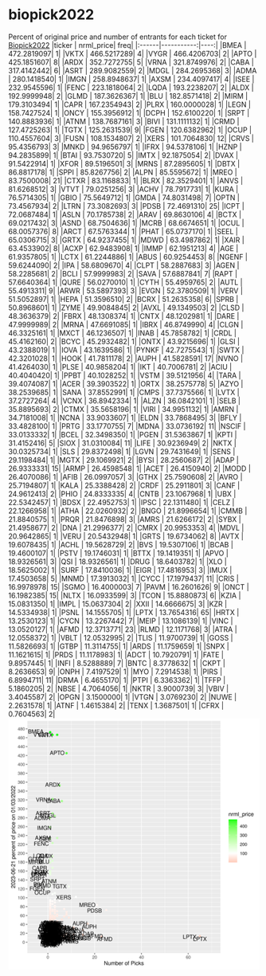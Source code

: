 # biopick2022
Percent of original price and number of entrants for each ticket for [Biopick2022](https://twitter.com/hashtag/Biopick2022)
|ticker |  nrml_price| freq|
|:------|-----------:|----:|
|BMEA   | 472.2819097|    1|
|VKTX   | 466.5217289|    4|
|VYGR   | 466.4206703|    2|
|APTO   | 425.1851607|    8|
|ARDX   | 352.7272755|    5|
|VRNA   | 321.8749976|    2|
|CABA   | 317.4142442|    6|
|ASRT   | 289.9082559|    2|
|MDGL   | 284.2695368|    3|
|ADMA   | 280.1418540|    1|
|IMGN   | 258.8948637|    1|
|AXSM   | 234.4097417|    4|
|ISEE   | 232.9545596|    1|
|FENC   | 223.1818064|    2|
|LQDA   | 193.2238207|    2|
|ALDX   | 192.9999948|    2|
|GLMD   | 187.3626367|    1|
|BLU    | 182.8571418|    2|
|MIRM   | 179.3103494|    1|
|CAPR   | 167.2354943|    2|
|PLRX   | 160.0000028|    1|
|LEGN   | 158.7427524|    1|
|ONCY   | 155.3956912|    1|
|DCPH   | 152.6100220|    1|
|SRPT   | 140.8883936|    1|
|ATNM   | 138.7687161|    3|
|BIVI   | 131.1111132|    1|
|CRMD   | 127.4725263|    1|
|TGTX   | 125.2631539|    9|
|FGEN   | 120.6382962|    1|
|OCUP   | 110.4557604|    3|
|FUSN   | 108.1534807|    2|
|XERS   | 101.7064830|   12|
|CRVS   |  95.4356793|    3|
|MNKD   |  94.9656797|    1|
|IFRX   |  94.5378106|    1|
|HZNP   |  94.2835899|    1|
|BTAI   |  93.7530720|    5|
|IMTX   |  92.1875054|    2|
|DVAX   |  91.5422914|    1|
|XFOR   |  89.5196501|    3|
|MRNS   |  87.2895605|    1|
|DBTX   |  86.8817178|    1|
|SPPI   |  85.8267756|    2|
|ALPN   |  85.5595672|    1|
|MREO   |  83.7500008|   21|
|CTXR   |  83.1168833|    1|
|BLRX   |  82.3529401|    1|
|ANVS   |  81.6268512|    3|
|VTVT   |  79.0251256|    3|
|ACHV   |  78.7917731|    1|
|KURA   |  76.5714305|    1|
|GBIO   |  75.5649712|    1|
|GMDA   |  74.8031498|    7|
|OPTN   |  73.4567934|    2|
|LTRN   |  73.3082693|    3|
|PDSB   |  72.4691310|   25|
|ICPT   |  72.0687484|    1|
|ASLN   |  70.1785738|    2|
|ARAV   |  69.8630106|    4|
|BCTX   |  69.0217432|    3|
|ASND   |  68.7504636|    1|
|MCRB   |  68.6674651|    1|
|OCUL   |  68.0057376|    8|
|ARCT   |  67.5763344|    1|
|PHAT   |  65.0737170|    1|
|SEEL   |  65.0306715|    3|
|GRTX   |  64.9237455|    1|
|MDWD   |  63.4987862|    1|
|XAIR   |  63.4533902|    8|
|ACXP   |  62.9483908|    1|
|IMMP   |  62.1951213|    4|
|AGE    |  61.9357805|    1|
|LCTX   |  61.2244886|    1|
|ABUS   |  60.9254453|    8|
|NGENF  |  59.6244090|    2|
|IPA    |  58.6809670|    4|
|CLPT   |  58.2887683|    3|
|AGEN   |  58.2285681|    2|
|BCLI   |  57.9999983|    2|
|SAVA   |  57.6887841|    7|
|RAPT   |  57.6640364|    1|
|QURE   |  56.0270010|    1|
|CYTH   |  55.4959765|    2|
|AUTL   |  55.4913311|    9|
|ARWR   |  53.5897393|    3|
|EVGN   |  52.3780509|    1|
|VERV   |  51.5052897|    1|
|HEPA   |  51.3596510|    2|
|BCRX   |  51.2635358|    6|
|SPRB   |  50.8968601|    1|
|ZYME   |  49.9084845|    2|
|AVXL   |  49.1349503|    2|
|CLSD   |  48.3636379|    2|
|FBRX   |  48.1308374|    1|
|CNTX   |  48.1202981|    1|
|DARE   |  47.9999989|    2|
|MRNA   |  47.6691085|    1|
|IBRX   |  46.8749990|    4|
|CLGN   |  46.3325161|    1|
|MXCT   |  46.1236507|    1|
|INAB   |  45.7858782|    1|
|CRDL   |  45.4162160|    2|
|BCYC   |  45.2932482|    1|
|ONTX   |  43.9215696|    1|
|GLSI   |  43.2388019|    1|
|IOVA   |  43.1639586|    1|
|PYNKF  |  42.7275543|    1|
|SWTX   |  42.3201028|    1|
|HOOK   |  41.7811178|    2|
|AUPH   |  41.5828591|   17|
|NVNO   |  41.4264030|    1|
|PLSE   |  40.9858204|    1|
|IKT    |  40.7006781|    2|
|ACIU   |  40.4040420|    1|
|PPBT   |  40.1028252|    1|
|VSTM   |  39.5121956|    4|
|TARA   |  39.4074087|    1|
|ACER   |  39.3903522|    1|
|ORTX   |  38.2575778|    5|
|AZYO   |  38.2539685|    1|
|SANA   |  37.8552991|    1|
|CMPS   |  37.7375566|    1|
|LVTX   |  37.2727264|    4|
|VCNX   |  36.8942334|    1|
|ALZN   |  36.0842101|    1|
|SELB   |  35.8895693|    2|
|CTMX   |  35.5658196|    1|
|VIRI   |  34.9951132|    1|
|AMRN   |  34.7181008|    1|
|NCNA   |  33.9033607|    1|
|ELDN   |  33.7868495|    3|
|BFLY   |  33.4828100|    1|
|PRTG   |  33.1770755|    7|
|MDNA   |  33.0736192|   11|
|NSCIF  |  33.0133332|    1|
|BCEL   |  32.3498350|    1|
|PGEN   |  31.5363867|    1|
|KPTI   |  31.4152416|    5|
|SIOX   |  31.0310084|   11|
|LIFE   |  30.9236949|    2|
|NKTX   |  30.0325734|    1|
|SLS    |  29.8372498|    1|
|LGVN   |  29.7431649|    1|
|SENS   |  29.1198484|    1|
|MGTX   |  29.1069921|    2|
|BYSI   |  28.2560687|    2|
|ADAP   |  26.9333331|   15|
|ARMP   |  26.4598548|    1|
|ACET   |  26.4150940|    2|
|MODD   |  26.4070086|    1|
|AFIB   |  26.0997057|    3|
|GTHX   |  25.7590608|    2|
|AVRO   |  25.7194807|    1|
|KALA   |  25.3388428|    2|
|CRDF   |  25.2911801|    3|
|CANF   |  24.9612413|    2|
|PHIO   |  24.8333335|    4|
|CNTB   |  23.1067968|    1|
|UBX    |  22.5342457|    1|
|BDSX   |  22.4952753|    1|
|IPSC   |  22.1311480|    1|
|CELZ   |  22.1266958|    1|
|ATHA   |  22.0260932|    2|
|BNGO   |  21.8996654|    1|
|CMMB   |  21.8840575|    1|
|PRQR   |  21.8476898|    3|
|AMRS   |  21.6266172|    2|
|SYBX   |  21.4958677|    2|
|DNA    |  21.2996377|    2|
|CMRX   |  20.9953353|    4|
|MDVL   |  20.9642865|    1|
|VERU   |  20.5432948|    1|
|GRTS   |  19.6734062|    8|
|AVTX   |  19.6078435|    1|
|ACHL   |  19.5628729|    2|
|BVS    |  19.5307106|    1|
|BCAB   |  19.4600107|    1|
|PSTV   |  19.1746031|    1|
|BTTX   |  19.1419351|    1|
|APVO   |  18.9326561|    3|
|QSI    |  18.9326561|    1|
|DRUG   |  18.6403782|    1|
|XLO    |  18.5625002|    1|
|SURF   |  17.8410036|    1|
|EIGR   |  17.4816953|    3|
|IMUX   |  17.4503658|    5|
|MNMD   |  17.3913032|    1|
|CYCC   |  17.1979437|   11|
|CRIS   |  16.9978978|   15|
|SGMO   |  16.4000003|    7|
|PAVM   |  16.2601626|    9|
|ONCT   |  16.1982385|   15|
|NLTX   |  16.0933599|    3|
|TCON   |  15.8880873|    6|
|KZIA   |  15.0831350|    1|
|IMPL   |  15.0637304|    2|
|XXII   |  14.6666675|    3|
|KZR    |  14.5334938|    1|
|PSNL   |  14.1555705|    1|
|LPTX   |  13.7654316|   65|
|HRTX   |  13.2530123|    1|
|CYCN   |  13.2267442|    7|
|MEIP   |  13.1086139|    1|
|VINC   |  13.0520127|    1|
|AFMD   |  12.3713771|   23|
|RLMD   |  12.1171768|    3|
|ATRA   |  12.0558372|    1|
|VBLT   |  12.0532995|    2|
|TLIS   |  11.9700739|    1|
|GOSS   |  11.5826693|    1|
|GTBP   |  11.3114755|    1|
|ARDS   |  11.1759659|    1|
|SNPX   |  11.1621615|    1|
|PRDS   |  11.1178983|    1|
|ADCT   |  10.7920791|    1|
|FATE   |   9.8957445|    1|
|INFI   |   8.5288889|    7|
|BNTC   |   8.3778632|    1|
|CKPT   |   8.2636653|    9|
|ONPH   |   7.4197529|    1|
|MYO    |   7.2914538|    1|
|PIRS   |   6.8994711|   11|
|DRMA   |   6.4655170|    1|
|PTPI   |   6.3363362|    1|
|TFFP   |   5.1860205|    2|
|NBSE   |   4.7064056|    1|
|NKTR   |   3.9000739|    3|
|VBIV   |   3.4045587|    2|
|OPGN   |   3.1500000|    1|
|VTGN   |   3.0769230|    2|
|NUWE   |   2.2631578|    1|
|ATNF   |   1.4615384|    2|
|TENX   |   1.3687501|    1|
|CFRX   |   0.7604563|    2|
![retvspicks](biopicks.png?raw=true)
